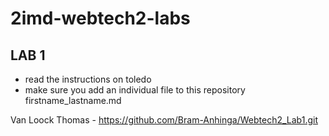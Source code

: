 # 2imd-webtech2-labs

## LAB 1
* read the instructions on toledo
* make sure you add an individual file to this repository firstname_lastname.md

Van Loock Thomas - https://github.com/Bram-Anhinga/Webtech2_Lab1.git
